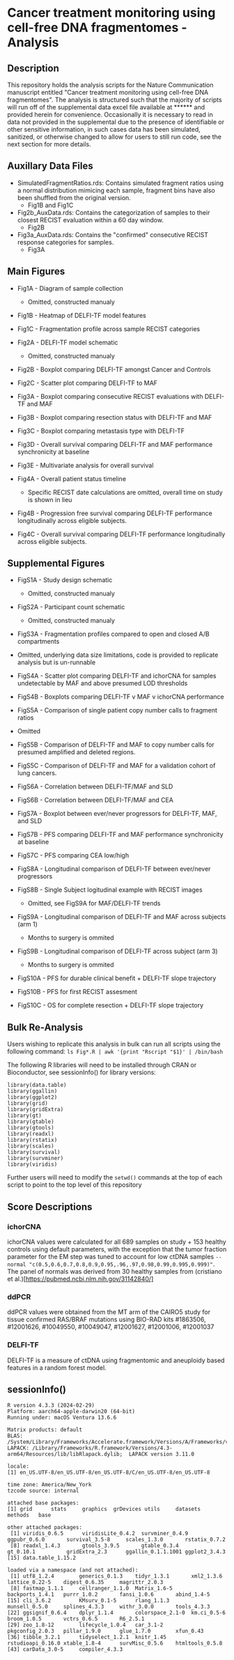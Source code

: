 # Cancer treatment monitoring using cell-free DNA fragmentomes - Analysis

## Description
This repository holds the analysis scripts for the Nature Communication manuscript entitled "Cancer treatment monitoring using cell-free DNA fragmentomes". The analysis is structured such that the majority of scripts will run off of the supplemental data excel file available at ****** and provided herein for convenience. Occasionally it is necessary to read in data not provided in the supplemental due to the presence of identifiable or other sensitive information, in such cases data has been simulated, sanitized, or otherwise changed to allow for users to still run code, see the next section for more details.

## Auxillary Data Files
- SimulatedFragmentRatios.rds: Contains simulated fragment ratios using a normal distribution mimicing each sample, fragment bins have also been shuffled from the original version.
  - Fig1B and Fig1C
- Fig2b_AuxData.rds: Contains the categorization of samples to their closest RECIST evaluation within a 60 day window.
  - Fig2B
- Fig3a_AuxData.rds: Contains the "confirmed" consecutive RECIST response categories for samples.
  - Fig3A

## Main Figures

* Fig1A - Diagram of sample collection
  - Omitted, constructed manualy

* Fig1B - Heatmap of DELFI-TF model features

* Fig1C - Fragmentation profile across sample RECIST categories

* Fig2A - DELFI-TF model schematic
  - Omitted, constructed manualy

* Fig2B -  Boxplot comparing DELFI-TF amongst Cancer and Controls

* Fig2C - Scatter plot comparing DELFI-TF to MAF

* Fig3A - Boxplot comparing consecutive RECIST evaluations with DELFI-TF and MAF

* Fig3B - Boxplot comparing resection status with DELFI-TF and MAF

* Fig3C - Boxplot comparing metastasis type with DELFI-TF

* Fig3D - Overall survival comparing DELFI-TF and MAF performance synchronicity at baseline

* Fig3E - Multivariate analysis for overall survival

* Fig4A - Overall patient status timeline
  - Specific RECIST date calculations are omitted, overall time on study is shown in lieu

* Fig4B - Progression free survival comparing DELFI-TF performance longitudinally across eligible subjects.

* Fig4C - Overall survival comparing DELFI-TF performance longitudinally across eligible subjects.

## Supplemental Figures

* FigS1A - Study design schematic
  - Omitted, constructed manualy

* FigS2A - Participant count schematic
  - Omitted, constructed manualy

* FigS3A - Fragmentation profiles compared to open and closed A/B compartments
- Omitted, underlying data size limitations, code is provided to replicate analysis but is un-runnable

* FigS4A - Scatter plot comparing DELFI-TF and ichorCNA for samples undetectable by MAF and above presumed LOD thresholds

* FigS4B - Boxplots comparing DELFI-TF v MAF v ichorCNA performance

* FigS5A - Comparison of single patient copy number calls to fragment ratios
- Omitted

* FigS5B - Comparison of DELFI-TF and MAF to copy number calls for presumed amplified and deleted regions.

* FigS5C - Comparison of DELFI-TF and MAF for a validation cohort of lung cancers.

* FigS6A - Correlation between DELFI-TF/MAF and SLD

* FigS6B - Correlation between DELFI-TF/MAF and CEA

* FigS7A - Boxplot between ever/never progressors for DELFI-TF, MAF, and SLD

* FigS7B - PFS comparing DELFI-TF and MAF performance synchronicity at baseline

* FigS7C - PFS comparing CEA low/high

* FigS8A - Longitudinal comparison of DELFI-TF between ever/never progressors

* FigS8B - Single Subject logitudinal example with RECIST images
  - Omitted, see FigS9A for MAF/DELFI-TF trends

* FigS9A - Longitudinal comparison of DELFI-TF and MAF across subjects (arm 1)
  - Months to surgery is ommited

* FigS9B - Longitudinal comparison of DELFI-TF across subject (arm 3)
  - Months to surgery is ommited

* FigS10A - PFS for durable clinical benefit + DELFI-TF slope trajectory

* FigS10B - PFS for first RECIST assesment

* FigS10C - OS for complete resection + DELFI-TF slope trajectory

## Bulk Re-Analysis
Users wishing to replicate this analysis in bulk can run all scripts using the following command: `ls Fig*.R | awk '{print "Rscript "$1}' | /bin/bash`

The following R libraries will need to be installed through CRAN or Bioconductor, see sessionInfo() for library versions:
```
library(data.table)
library(ggallin)
library(ggplot2)
library(grid)
library(gridExtra)
library(gt)
library(gtable)
library(gtools)
library(readxl)
library(rstatix)
library(scales)
library(survival)
library(survminer)
library(viridis)
```

Further users will need to modify the `setwd()` commands at the top of each script to point to the top level of this repository

## Score Descriptions

### ichorCNA
ichorCNA values were calculated for all 689 samples on study + 153 healthy controls using default parameters, with the exception that the tumor fraction parameter for the EM step was tuned to account for low ctDNA samples `--normal "c(0.5,0.6,0.7,0.8,0.9,0.95,.96,.97,0.98,0.99,0.995,0.999)"`. The panel of normals was derived from 30 healthy samples from (cristiano et al.)[https://pubmed.ncbi.nlm.nih.gov/31142840/]

### ddPCR
ddPCR values were obtained from the MT arm of the CAIRO5 study for tissue confirmed RAS/BRAF mutations using BIO-RAD kits #1863506, #12001626, #10049550, #10049047, #12001627, #12001006, #12001037

### DELFI-TF
DELFI-TF is a measure of ctDNA using fragmentomic and aneuploidy based features in a random forest model.

## sessionInfo()
```
R version 4.3.3 (2024-02-29)
Platform: aarch64-apple-darwin20 (64-bit)
Running under: macOS Ventura 13.6.6

Matrix products: default
BLAS:   /System/Library/Frameworks/Accelerate.framework/Versions/A/Frameworks/vecLib.framework/Versions/A/libBLAS.dylib 
LAPACK: /Library/Frameworks/R.framework/Versions/4.3-arm64/Resources/lib/libRlapack.dylib;  LAPACK version 3.11.0

locale:
[1] en_US.UTF-8/en_US.UTF-8/en_US.UTF-8/C/en_US.UTF-8/en_US.UTF-8

time zone: America/New_York
tzcode source: internal

attached base packages:
[1] grid      stats     graphics  grDevices utils     datasets  methods   base     

other attached packages:
 [1] viridis_0.6.5      viridisLite_0.4.2  survminer_0.4.9    ggpubr_0.6.0       survival_3.5-8     scales_1.3.0       rstatix_0.7.2     
 [8] readxl_1.4.3       gtools_3.9.5       gtable_0.3.4       gt_0.10.1          gridExtra_2.3      ggallin_0.1.1.1001 ggplot2_3.4.3     
[15] data.table_1.15.2 

loaded via a namespace (and not attached):
 [1] utf8_1.2.4        generics_0.1.3    tidyr_1.3.1       xml2_1.3.6        lattice_0.22-5    digest_0.6.35     magrittr_2.0.3   
 [8] fastmap_1.1.1     cellranger_1.1.0  Matrix_1.6-5      backports_1.4.1   purrr_1.0.2       fansi_1.0.6       abind_1.4-5      
[15] cli_3.6.2         KMsurv_0.1-5      rlang_1.1.3       munsell_0.5.0     splines_4.3.3     withr_3.0.0       tools_4.3.3      
[22] ggsignif_0.6.4    dplyr_1.1.4       colorspace_2.1-0  km.ci_0.5-6       broom_1.0.5       vctrs_0.6.5       R6_2.5.1         
[29] zoo_1.8-12        lifecycle_1.0.4   car_3.1-2         pkgconfig_2.0.3   pillar_1.9.0      glue_1.7.0        xfun_0.43        
[36] tibble_3.2.1      tidyselect_1.2.1  knitr_1.45        rstudioapi_0.16.0 xtable_1.8-4      survMisc_0.5.6    htmltools_0.5.8  
[43] carData_3.0-5     compiler_4.3.3   
```

